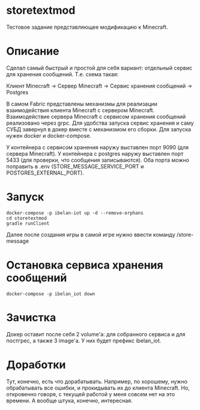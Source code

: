 # storetextmod
Тестовое задание представляющее модификацию к Minecraft.

# Описание
Cделал самый быстрый и простой для себя вариант: отдельный сервис для хранения сообщений. Т.е. схема такая:

Клиент Minecraft -> Сервер Minecraft -> Сервис хранения сообщений -> Postgres

В самом Fabric представлены механизмы для реализации взаимодействия клиента Minecraft с сервером Minecraft. Взаимодействие сервера Minecraft с сервисом хранения сообщений реализовано через grpc.
Для удобства запуска сервис хранения и саму СУБД завернул в докер вместе с механизмом его сборки.
Для запуска нужен docker и docker-compose.

У контейнера с сервисом хранения наружу выставлен порт 9090 (для сервера Minecraft).
У контейнера с postgres наружу выставлен порт 5433 (для проверки, что сообщения записываются).
Оба порта можно поправить в .env (STORE_MESSAGE_SERVICE_PORT и POSTGRES_EXTERNAL_PORT).

# Запуск

```
docker-compose -p ibelan-iot up -d --remove-orphans
cd storetextmod
gradle runClient
```

Далее после создания игры в самой игре нужно ввести команду /store-message

# Остановка сервиса хранения сообщений
```
docker-compose -p ibelan_iot down
```

# Зачистка
Докер оставит после себя 2 volume'а: для собранного сервиса и для постгрес, а также 3 image'а. У них будет префикс ibelan_iot.

# Доработки
Тут, конечно, есть что дорабатывать. Например, по хорошему, нужно обрабатывать все ошибки, и прокидывать их до клиента Minecraft. Но, откровенно говоря, с текущей работой у меня совсем нет на это времени.
А вообще штука, конечно, интересная.